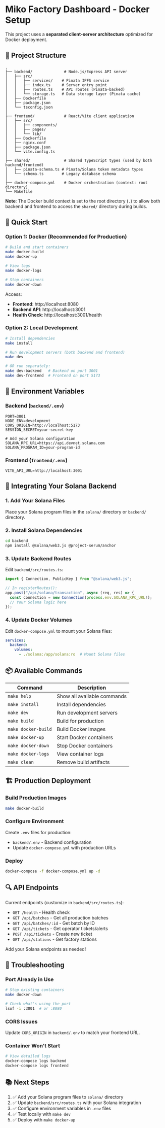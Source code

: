 # Miko Factory Dashboard - Docker Setup

This project uses a **separated client-server architecture** optimized for Docker deployment.

## 📁 Project Structure

```
.
├── backend/              # Node.js/Express API server
│   ├── src/
│   │   ├── services/    # Pinata IPFS service
│   │   ├── index.ts     # Server entry point
│   │   ├── routes.ts    # API routes (Pinata-backed)
│   │   └── storage.ts   # Data storage layer (Pinata cache)
│   ├── Dockerfile
│   ├── package.json
│   └── tsconfig.json
│
├── frontend/             # React/Vite client application
│   ├── src/
│   │   ├── components/
│   │   ├── pages/
│   │   └── lib/
│   ├── Dockerfile
│   ├── nginx.conf
│   ├── package.json
│   └── vite.config.ts
│
├── shared/               # Shared TypeScript types (used by both backend/frontend)
│   ├── pinata-schema.ts # Pinata/Solana token metadata types
│   └── schema.ts        # Legacy database schema
│
├── docker-compose.yml    # Docker orchestration (context: root directory)
└── Makefile
```

**Note**: The Docker build context is set to the root directory (`.`) to allow both backend and frontend to access the `shared/` directory during builds.

## 🚀 Quick Start

### Option 1: Docker (Recommended for Production)

```bash
# Build and start containers
make docker-build
make docker-up

# View logs
make docker-logs

# Stop containers
make docker-down
```

Access:
- **Frontend**: http://localhost:8080
- **Backend API**: http://localhost:3001
- **Health Check**: http://localhost:3001/health

### Option 2: Local Development

```bash
# Install dependencies
make install

# Run development servers (both backend and frontend)
make dev

# OR run separately:
make dev-backend   # Backend on port 3001
make dev-frontend  # Frontend on port 5173
```

## 🔧 Environment Variables

### Backend (`backend/.env`)

```env
PORT=3001
NODE_ENV=development
CORS_ORIGIN=http://localhost:5173
SESSION_SECRET=your-secret-key

# Add your Solana configuration
SOLANA_RPC_URL=https://api.devnet.solana.com
SOLANA_PROGRAM_ID=your-program-id
```

### Frontend (`frontend/.env`)

```env
VITE_API_URL=http://localhost:3001
```

## 🔗 Integrating Your Solana Backend

### 1. Add Your Solana Files

Place your Solana program files in the `solana/` directory or `backend/` directory.

### 2. Install Solana Dependencies

```bash
cd backend
npm install @solana/web3.js @project-serum/anchor
```

### 3. Update Backend Routes

Edit `backend/src/routes.ts`:

```typescript
import { Connection, PublicKey } from "@solana/web3.js";

// In registerRoutes():
app.post("/api/solana/transaction", async (req, res) => {
  const connection = new Connection(process.env.SOLANA_RPC_URL!);
  // Your Solana logic here
});
```

### 4. Update Docker Volumes

Edit `docker-compose.yml` to mount your Solana files:

```yaml
services:
  backend:
    volumes:
      - ./solana:/app/solana:ro  # Mount Solana files
```

## 📦 Available Commands

| Command | Description |
|---------|-------------|
| `make help` | Show all available commands |
| `make install` | Install dependencies |
| `make dev` | Run development servers |
| `make build` | Build for production |
| `make docker-build` | Build Docker images |
| `make docker-up` | Start Docker containers |
| `make docker-down` | Stop Docker containers |
| `make docker-logs` | View container logs |
| `make clean` | Remove build artifacts |

## 🏗️ Production Deployment

### Build Production Images

```bash
make docker-build
```

### Configure Environment

Create `.env` files for production:
- `backend/.env` - Backend configuration
- Update `docker-compose.yml` with production URLs

### Deploy

```bash
docker-compose -f docker-compose.yml up -d
```

## 🔍 API Endpoints

Current endpoints (customize in `backend/src/routes.ts`):

- `GET /health` - Health check
- `GET /api/batches` - Get all production batches
- `GET /api/batches/:id` - Get batch by ID
- `GET /api/tickets` - Get operator tickets/alerts
- `POST /api/tickets` - Create new ticket
- `GET /api/stations` - Get factory stations

Add your Solana endpoints as needed!

## 🐛 Troubleshooting

### Port Already in Use

```bash
# Stop existing containers
make docker-down

# Check what's using the port
lsof -i :3001  # or :8080
```

### CORS Issues

Update `CORS_ORIGIN` in `backend/.env` to match your frontend URL.

### Container Won't Start

```bash
# View detailed logs
docker-compose logs backend
docker-compose logs frontend
```

## 📚 Next Steps

1. ✅ Add your Solana program files to `solana/` directory
2. ✅ Update `backend/src/routes.ts` with your Solana integration
3. ✅ Configure environment variables in `.env` files
4. ✅ Test locally with `make dev`
5. ✅ Deploy with `make docker-up`
